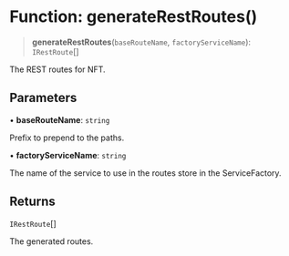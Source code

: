 # Function: generateRestRoutes()

> **generateRestRoutes**(`baseRouteName`, `factoryServiceName`): `IRestRoute`[]

The REST routes for NFT.

## Parameters

• **baseRouteName**: `string`

Prefix to prepend to the paths.

• **factoryServiceName**: `string`

The name of the service to use in the routes store in the ServiceFactory.

## Returns

`IRestRoute`[]

The generated routes.
